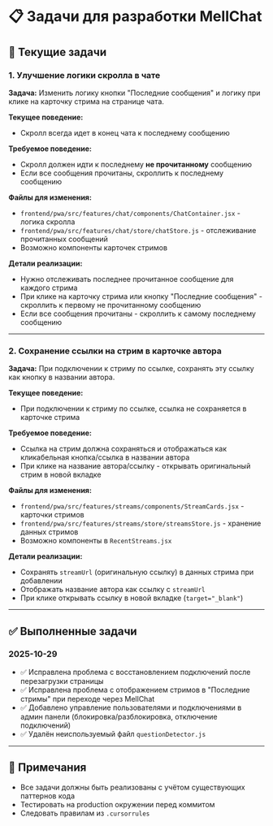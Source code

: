 # 📋 Задачи для разработки MellChat

## 🔄 Текущие задачи

### 1. Улучшение логики скролла в чате

**Задача:** Изменить логику кнопки "Последние сообщения" и логику при клике на карточку стрима на странице чата.

**Текущее поведение:**
- Скролл всегда идет в конец чата к последнему сообщению

**Требуемое поведение:**
- Скролл должен идти к последнему **не прочитанному** сообщению
- Если все сообщения прочитаны, скроллить к последнему сообщению

**Файлы для изменения:**
- `frontend/pwa/src/features/chat/components/ChatContainer.jsx` - логика скролла
- `frontend/pwa/src/features/chat/store/chatStore.js` - отслеживание прочитанных сообщений
- Возможно компоненты карточек стримов

**Детали реализации:**
- Нужно отслеживать последнее прочитанное сообщение для каждого стрима
- При клике на карточку стрима или кнопку "Последние сообщения" - скроллить к первому не прочитанному сообщению
- Если все сообщения прочитаны - скроллить к самому последнему сообщению

---

### 2. Сохранение ссылки на стрим в карточке автора

**Задача:** При подключении к стриму по ссылке, сохранять эту ссылку как кнопку в названии автора.

**Текущее поведение:**
- При подключении к стриму по ссылке, ссылка не сохраняется в карточке стрима

**Требуемое поведение:**
- Ссылка на стрим должна сохраняться и отображаться как кликабельная кнопка/ссылка в названии автора
- При клике на название автора/ссылку - открывать оригинальный стрим в новой вкладке

**Файлы для изменения:**
- `frontend/pwa/src/features/streams/components/StreamCards.jsx` - карточки стримов
- `frontend/pwa/src/features/streams/store/streamsStore.js` - хранение данных стримов
- Возможно компоненты в `RecentStreams.jsx`

**Детали реализации:**
- Сохранять `streamUrl` (оригинальную ссылку) в данных стрима при добавлении
- Отображать название автора как ссылку с `streamUrl`
- При клике открывать ссылку в новой вкладке (`target="_blank"`)

---

## ✅ Выполненные задачи

### 2025-10-29
- ✅ Исправлена проблема с восстановлением подключений после перезагрузки страницы
- ✅ Исправлена проблема с отображением стримов в "Последние стримы" при переходе через MellChat
- ✅ Добавлено управление пользователями и подключениями в админ панели (блокировка/разблокировка, отключение подключений)
- ✅ Удалён неиспользуемый файл `questionDetector.js`

---

## 📝 Примечания

- Все задачи должны быть реализованы с учётом существующих паттернов кода
- Тестировать на production окружении перед коммитом
- Следовать правилам из `.cursorrules`

